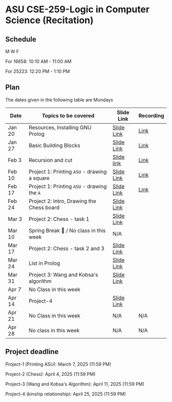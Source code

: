 # ASU CSE-259-Logic in Computer Science (Recitation)

## Schedule
M W F 

For 16658: 10:10 AM - 11:00 AM

For 25223: 12:20 PM - 1:10 PM


## Plan
The dates given in the following table are Mondays

|Date|Topics to be covered|Slide Link|Recording|
|----|--------------------|----------|---------|
|Jan 20|Resources, Installing GNU Prolog|[Slide Link](./Recitation-1/CSE%20259%20-%20R1%20-%20Resources_and_GNU_Prolog_Installation.pdf)|[Link](https://drive.google.com/file/d/1wuySZ-jBRu0HKVZVqSb75ewyIaLpDBcI/view?usp=sharing)|
|Jan 27|Basic Building Blocks|[Slide Link](./Recitation-2/CSE%20259%20-%20R2%20-%20Basic-Building-Blocks.pdf)|[Link](https://drive.google.com/file/d/129yfgB0t3hPAyJXqp-WJx-fIHFpmo-It/view?usp=sharing)|
|Feb 3|Recursion and cut|[Slide link](./Recitation-3/CSE%20259%20-%20R3%20-%20Recursion-and-Cut.pdf)|[Link](https://drive.google.com/file/d/1Z6nlO9OzkXobaNht9rVmM04mlpHKrfuE/view?usp=sharing)|
|Feb 10|Project 1: Printing `ASU` - drawing a square|[Slide Link](./Recitation-4/CSE%20259%20-%20R4%20-%20Project-1-Part-1.pdf)|[Link](https://drive.google.com/file/d/1pHtI6iDN3vKyi-dJe54l87xl4B35ixHw/view?usp=sharing)|
|Feb 17|Project 1: Printing `ASU` - drawing the `A`|[Slide Link](./Recitation-5/CSE%20259%20-%20R5%20-%20Project-1-Part-2.pdf)|[Link](https://drive.google.com/file/d/1Gt97kG-na3FeA9Tb7B7q5TcQAfHvrrx-/view?usp=sharing)|
|Feb 24|Project 2: Intro, Drawing the Chess board|[Slide Link](./Recitation-7/CSE%20259%20-%20R7%20-%20Project-2-Part-1.pdf)||
|Mar 3 |Project 2: Chess - task 1|[Slide Link](./Recitation-8/CSE%20259%20-%20R8%20-%20Project-2-Part-2.pdf)||
|Mar 10|Spring Break 🌴 / No class in this week|N/A||
|Mar 17|Project 2: Chess - task 2 and 3|[Slide Link](./Recitation-9/CSE%20259%20-%20R9%20-%20Project-2-Part-3.pdf)||
|Mar 24|List in Prolog|[Slide Link](./Recitation-6/CSE%20259%20-%20R6%20-%20List-in-Prolog.pdf)||
|Mar 31|Project 3: Wang and Kobsa's algorithm|[Slide Link](./Recitation-10/CSE%20259%20-%20R10%20-%20Project-3.pdf)||
|Apr 7|No Class in this week|||
|Apr 14|Project-4|[Slide Link](./Recitation-11/CSE%20259%20-%20R11%20-%20Project-4.pdf)||
|Apr 21|No Class in this week|N/A|N/A|
|Apr 28|No class in this week|N/A|N/A|


## Project deadline
Project-1 (Printing ASU):  March 7, 2025 (11:59 PM)

Project-2 (Chess): April 4, 2025 (11:59 PM)

Project-3 (Wang and Kobsa's Algorithm): April 11, 2025 (11:59 PM)

Project-4 (kinship relationship): April 25, 2025 (11:59 PM)
